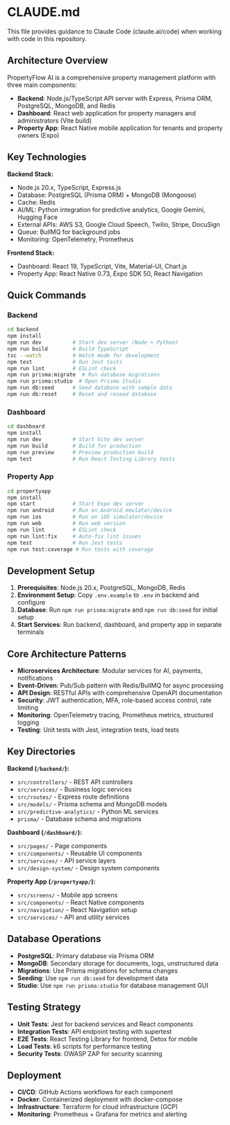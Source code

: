 # CLAUDE.md

This file provides guidance to Claude Code (claude.ai/code) when working with code in this repository.

## Architecture Overview

PropertyFlow AI is a comprehensive property management platform with three main components:

- **Backend**: Node.js/TypeScript API server with Express, Prisma ORM, PostgreSQL, MongoDB, and Redis
- **Dashboard**: React web application for property managers and administrators (Vite build)
- **Property App**: React Native mobile application for tenants and property owners (Expo)

## Key Technologies

**Backend Stack:**
- Node.js 20.x, TypeScript, Express.js
- Database: PostgreSQL (Prisma ORM) + MongoDB (Mongoose)
- Cache: Redis
- AI/ML: Python integration for predictive analytics, Google Gemini, Hugging Face
- External APIs: AWS S3, Google Cloud Speech, Twilio, Stripe, DocuSign
- Queue: BullMQ for background jobs
- Monitoring: OpenTelemetry, Prometheus

**Frontend Stack:**
- Dashboard: React 19, TypeScript, Vite, Material-UI, Chart.js
- Property App: React Native 0.73, Expo SDK 50, React Navigation

## Quick Commands

### Backend
```bash
cd backend
npm install
npm run dev          # Start dev server (Node + Python)
npm run build        # Build TypeScript
tsc --watch          # Watch mode for development
npm test             # Run Jest tests
npm run lint         # ESLint check
npm run prisma:migrate  # Run database migrations
npm run prisma:studio  # Open Prisma Studio
npm run db:seed      # Seed database with sample data
npm run db:reset     # Reset and reseed database
```

### Dashboard
```bash
cd dashboard
npm install
npm run dev          # Start Vite dev server
npm run build        # Build for production
npm run preview      # Preview production build
npm test             # Run React Testing Library tests
```

### Property App
```bash
cd propertyapp
npm install
npm start            # Start Expo dev server
npm run android      # Run on Android emulator/device
npm run ios          # Run on iOS simulator/device
npm run web          # Run web version
npm run lint         # ESLint check
npm run lint:fix     # Auto-fix lint issues
npm test             # Run Jest tests
npm run test:coverage # Run tests with coverage
```

## Development Setup

1. **Prerequisites**: Node.js 20.x, PostgreSQL, MongoDB, Redis
2. **Environment Setup**: Copy `.env.example` to `.env` in backend and configure
3. **Database**: Run `npm run prisma:migrate` and `npm run db:seed` for initial setup
4. **Start Services**: Run backend, dashboard, and property app in separate terminals

## Core Architecture Patterns

- **Microservices Architecture**: Modular services for AI, payments, notifications
- **Event-Driven**: Pub/Sub pattern with Redis/BullMQ for async processing
- **API Design**: RESTful APIs with comprehensive OpenAPI documentation
- **Security**: JWT authentication, MFA, role-based access control, rate limiting
- **Monitoring**: OpenTelemetry tracing, Prometheus metrics, structured logging
- **Testing**: Unit tests with Jest, integration tests, load tests

## Key Directories

**Backend (`/backend/`):**
- `src/controllers/` - REST API controllers
- `src/services/` - Business logic services
- `src/routes/` - Express route definitions
- `src/models/` - Prisma schema and MongoDB models
- `src/predictive-analytics/` - Python ML services
- `prisma/` - Database schema and migrations

**Dashboard (`/dashboard/`):**
- `src/pages/` - Page components
- `src/components/` - Reusable UI components
- `src/services/` - API service layers
- `src/design-system/` - Design system components

**Property App (`/propertyapp/`):**
- `src/screens/` - Mobile app screens
- `src/components/` - React Native components
- `src/navigation/` - React Navigation setup
- `src/services/` - API and utility services

## Database Operations

- **PostgreSQL**: Primary database via Prisma ORM
- **MongoDB**: Secondary storage for documents, logs, unstructured data
- **Migrations**: Use Prisma migrations for schema changes
- **Seeding**: Use `npm run db:seed` for development data
- **Studio**: Use `npm run prisma:studio` for database management GUI

## Testing Strategy

- **Unit Tests**: Jest for backend services and React components
- **Integration Tests**: API endpoint testing with supertest
- **E2E Tests**: React Testing Library for frontend, Detox for mobile
- **Load Tests**: k6 scripts for performance testing
- **Security Tests**: OWASP ZAP for security scanning

## Deployment

- **CI/CD**: GitHub Actions workflows for each component
- **Docker**: Containerized deployment with docker-compose
- **Infrastructure**: Terraform for cloud infrastructure (GCP)
- **Monitoring**: Prometheus + Grafana for metrics and alerting